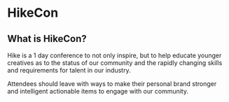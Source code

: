 HikeCon
==============

What is HikeCon?
--------------

Hike is a 1 day conference to not only inspire, but to help educate younger creatives as to the status of our community and the rapidly changing skills and requirements for talent in our industry.

Attendees should leave with ways to make their personal brand stronger and intelligent actionable items to engage with our community.

 
